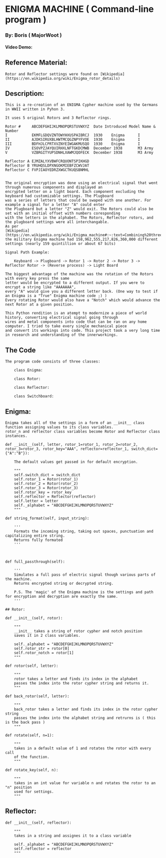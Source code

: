 # ENIGMA MACHINE ( Command-line program )
### By: Boris ( MajorWoot )
#### Video Demo: <URL>

## Reference Material:

    Rotor and Reflector settings were found on [Wikipedia](https://en.wikipedia.org/wiki/Enigma_rotor_details)

## Description:

    This is a re-creation of an ENIGMA Cypher machine used by the Germans in WWII written in Pyhon 3.

    It uses 5 original Rotors and 3 Reflector rings.

    Rotor #	    ABCDEFGHIJKLMNOPQRSTUVWXYZ	Date Introduced	Model Name & Number
    I	        EKMFLGDQVZNTOWYHXUSPAIBRCJ	1930	Enigma      I
    II	        AJDKSIRUXBLHWTMCQGZNPYFVOE	1930	Enigma      I
    III	        BDFHJLCPRTXVZNYEIWGAKMUSQO	1930	Enigma      I
    IV	        ESOVPZJAYQUIRHXLNFTGKDCMWB	December 1938	    M3 Army
    V	        VZBRGITYUPSDNHLXAWMJQOFECK	December 1938	    M3 Army

    Reflector A	EJMZALYXVBWFCRQUONTSPIKHGD		
    Reflector B	YRUHQSLDPXNGOKMIEBFZCWVJAT		
    Reflector C	FVPJIAOYEDRZXWGCTKUQSBNMHL		


    The original encryption was done using an electrical signal that went through numerous components and displayed an
    encrypted letter on a light board. Each component excluding the keyboard had customizable settings. The Plugboard 
    was a series of letters that could be swaped with one another. For example a signal for a letter "A" could enter 
    the Plugboard but a letter "Z" would exit. The Rotors could also be set with an initial offset with numbers coresponding
    with the letters in the alphabet. The Rotors, Reflector rotors, and the plugboard settings were all interchangable.
    As per
    [Wikipedia](https://en.wikipedia.org/wiki/Enigma_machine#:~:text=Combining%20three%20rotors%20from%20a,quintillion%20or%20about%2067%20bits)
    the military Enigma machine had 158,962,555,217,826,360,000 different settings (nearly 159 quintillion or about 67 bits)

    Signal Path Example:

        Keyboard -> Plugboard -> Rotor 1 -> Rotor 2 -> Rotor 3 -> Reflector Rotor -> (Reverse process) -> Light Board
        
    The biggest advantage of the machine was the rotation of the Rotors with every key press the same
    letter would be encrypted to a different output. If you were to encrypt a string like "AAAAAAA",
    every "A" would give you a different letter back. (One way to test if an Enigma is a "True" Enigma machine code ;) )
    Every rotating Rotor would also have a "Notch" which would advance the next Rotor at a given position.

    This Python rendition is an atempt to modernize a piece of world history, converting electrical signal going through 
    wires and metal components into code that can be ran on any home computer. I tried to take every single mechanical piece
    and convert its workings into code. This project took a very long time in research and understanding of the innerworkings.

## The Code

    The program code consists of three classes:

        class Enigma:

        class Rotor:

        class Reflector:

        class Switchboard:
    
## Enigma:

    Enigma takes all of the settings in a form of an __init__ class function assigning values to its class variables.
    rotor_n and reflector class variables become Rotor and Reflector class instances.

    def __init__(self, letter, rotor_1=rotor_1, rotor_2=rotor_2, rotor_3=rotor_3, rotor_key="AAA", reflector=reflector_1, switch_dict={"A":"B"}):

        The default values get passed in for default encryption.

        """
        self.switch_dict = switch_dict
        self.rotor_1 = Rotor(rotor_1)
        self.rotor_2 = Rotor(rotor_2)
        self.rotor_3 = Rotor(rotor_3)
        self.rotor_key = rotor_key
        self.reflector = Reflector(reflector)
        self.letter = letter
        self._alphabet = "ABCDEFGHIJKLMNOPQRSTUVWXYZ"
        """

    def string_format(self, input_string):
        
        '''
        Formats the incoming string, taking out spaces, punctuation and capitalizing entire string.
        Returns fully formated 
        '''
    


    def full_passthrough(self):

        '''
        Simulates a full pass of electric signal though various parts of the machine.
        Returns encrypted string or decrypted string.

        P.S. The 'magic' of the Enigma machine is the settings and path for encryption and decryption are exactly the same.   
        '''

    ## Rotor:

    def __init__(self, rotor):

        """
        __init__ takes a string of rotor cypher and notch position
        saves it in 2 class variables.

        self._alphabet = "ABCDEFGHIJKLMNOPQRSTUVWXYZ"
        self.rotor_str = rotor[0]
        self.rotor_notch = rotor[1]
        """

    def rotor(self, letter):

        """
        rotor takes a letter and finds its index in the alphabet
        passes the index into the rotor cypher string and returns it.
        """

    def back_rotor(self, letter):

        """
        back_rotor takes a letter and finds its index in the rotor cypher string
        passes the index into the alphabet string and retrurns is ( this is the back pass )
        """

    def rotate(self, n=1):

        """
        takes in a default value of 1 and rotates the rotor with every call
        of the function.
        """

    def rotate_key(self, n):

        """
        takes in an int value for variable n and rotates the rotor to an "n" position
        used for settings.
        """

## Reflector:

    def __init__(self, reflector):

        """
        takes in a string and assignes it to a class variable

        self._alphabet = "ABCDEFGHIJKLMNOPQRSTUVWXYZ"
        self.reflector = reflector
        """
        


